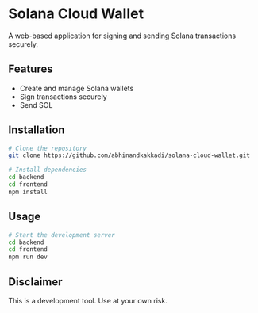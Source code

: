 # Solana Cloud Wallet

A web-based application for signing and sending Solana transactions securely.

## Features

- Create and manage Solana wallets
- Sign transactions securely
- Send SOL 

## Installation

```bash
# Clone the repository
git clone https://github.com/abhinandkakkadi/solana-cloud-wallet.git

# Install dependencies
cd backend
cd frontend
npm install
```

## Usage

```bash
# Start the development server
cd backend
cd frontend
npm run dev

```

## Disclaimer

This is a development tool. Use at your own risk.
